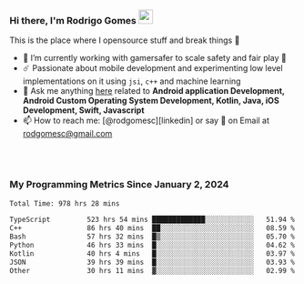 
### Hi there, I'm Rodrigo Gomes <img src="https://media.giphy.com/media/hvRJCLFzcasrR4ia7z/giphy.gif" width="25px">
This is the place where I opensource stuff and break things 🤣
- 🔭 I’m currently working with gamersafer to scale safety and fair play 💜
- ☄️ Passionate about mobile development and experimenting low level implementations on it using `jsi`, `c++` and machine learning
- 💬 Ask me anything [here](https://github.com/rodgomesc/rodgomesc/issues) related to <b>Android application Development, Android Custom Operating System Development, Kotlin, Java, iOS Development, Swift, Javascript</b>
- 📫 How to reach me: [@rodgomesc][linkedin] or say 👋 on Email at [rodgomesc@gmail.com](mailto:rodgomesc@gmail.com)


<br/>

<!-- 
<picture>
  <img src="/github-metrics.svg" alt="Metrics">
</picture>
-->

</br>

### My Programming Metrics Since January 2, 2024 


<!--START_SECTION:waka-->

```txt
Total Time: 978 hrs 28 mins

TypeScript         523 hrs 54 mins █████████████░░░░░░░░░░░░   51.94 %
C++                86 hrs 40 mins  ██░░░░░░░░░░░░░░░░░░░░░░░   08.59 %
Bash               57 hrs 32 mins  █▒░░░░░░░░░░░░░░░░░░░░░░░   05.70 %
Python             46 hrs 33 mins  █░░░░░░░░░░░░░░░░░░░░░░░░   04.62 %
Kotlin             40 hrs 4 mins   █░░░░░░░░░░░░░░░░░░░░░░░░   03.97 %
JSON               39 hrs 39 mins  █░░░░░░░░░░░░░░░░░░░░░░░░   03.93 %
Other              30 hrs 11 mins  ▓░░░░░░░░░░░░░░░░░░░░░░░░   02.99 %
```

<!--END_SECTION:waka-->
